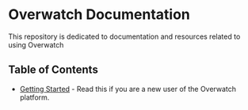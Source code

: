 # Overwatch Documentation

This repository is dedicated to documentation and resources related to using Overwatch


## Table of Contents

* [Getting Started](./docs/getting_started.md) - Read this if you are a new user of the Overwatch platform.
